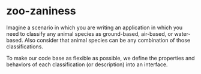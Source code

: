 # zoo-zaniness

Imagine a scenario in which you are writing an application in which you need to classify any animal species as ground-based, air-based, or water-based. Also consider that animal species can be any combination of those classifications.

To make our code base as flexible as possible, we define the properties and behaviors of each classification (or description) into an interface.
